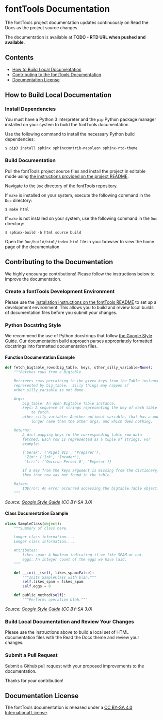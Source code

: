 # fontTools Documentation

The fontTools project documentation updates continuously on Read the Docs as the project source changes.  

The documentation is available at **TODO - RTD URL when pushed and available**.

## Contents

- [How to Build Local Documentation](#how-to-build-local-documentation)
- [Contributing to the fontTools Documentation](#contributing-to-the-documentation)
- [Documentation License](#documentation-license)

## How to Build Local Documentation

### Install Dependencies

You must have a Python 3 interpreter and the `pip` Python package manager installed on your system to build the fontTools documentation.  

Use the following command to install the necessary Python build dependencies:

```
$ pip3 install sphinx sphinxcontrib-napoleon sphinx-rtd-theme
```

### Build Documentation

Pull the fontTools project source files and install the project in editable mode using [the instructions provided on the project README](https://github.com/fonttools/fonttools#installation).

Navigate to the `Doc` directory of the fontTools repository.

If `make` is installed on your system, execute the following command in the `Doc` directory:

```
$ make html
```

If `make` is not installed on your system, use the following command in the `Doc` directory:

```
$ sphinx-build -b html source build
```

Open the `Doc/build/html/index.html` file in your browser to view the home page of the documentation.

## Contributing to the Documentation

We highly encourage contributions!  Please follow the instructions below to improve the documentation.

### Create a fontTools Development Environment

Please use the [installation instructions on the fontTools README](https://github.com/fonttools/fonttools/blob/master/README.rst#installation) to set up a development environment.  This allows you to build and review local builds of documentation files before you submit your changes.

### Python Docstring Style

We recommend the use of Python docstrings that follow [the Google Style Guide](https://github.com/google/styleguide/blob/gh-pages/pyguide.md#381-docstrings).  Our documentation build approach parses appropriately formatted docstrings into formatted documentation files.

#### Function Documentation Example

```python
def fetch_bigtable_rows(big_table, keys, other_silly_variable=None):
    """Fetches rows from a Bigtable.

    Retrieves rows pertaining to the given keys from the Table instance
    represented by big_table.  Silly things may happen if
    other_silly_variable is not None.

    Args:
        big_table: An open Bigtable Table instance.
        keys: A sequence of strings representing the key of each table row
            to fetch.
        other_silly_variable: Another optional variable, that has a much
            longer name than the other args, and which does nothing.

    Returns:
        A dict mapping keys to the corresponding table row data
        fetched. Each row is represented as a tuple of strings. For
        example:

        {'Serak': ('Rigel VII', 'Preparer'),
         'Zim': ('Irk', 'Invader'),
         'Lrrr': ('Omicron Persei 8', 'Emperor')}

        If a key from the keys argument is missing from the dictionary,
        then that row was not found in the table.

    Raises:
        IOError: An error occurred accessing the bigtable.Table object.
    """
```
*Source: [Google Style Guide](https://github.com/google/styleguide/blob/gh-pages/pyguide.md) (CC BY-SA 3.0)*

#### Class Documentation Example

```python
class SampleClass(object):
    """Summary of class here.

    Longer class information....
    Longer class information....

    Attributes:
        likes_spam: A boolean indicating if we like SPAM or not.
        eggs: An integer count of the eggs we have laid.
    """

    def __init__(self, likes_spam=False):
        """Inits SampleClass with blah."""
        self.likes_spam = likes_spam
        self.eggs = 0

    def public_method(self):
        """Performs operation blah."""
```
*Source: [Google Style Guide](https://github.com/google/styleguide/blob/gh-pages/pyguide.md) (CC BY-SA 3.0)*

### Build Local Documentation and Review Your Changes

Please use the instructions above to build a local set of HTML documentation files with the Read the Docs theme and review your changes.

### Submit a Pull Request

Submit a Github pull request with your proposed improvements to the documentation.  

Thanks for your contribution!

## Documentation License

The fontTools documentation is released under a [CC BY-SA 4.0 International License](https://creativecommons.org/licenses/by-sa/4.0/).
